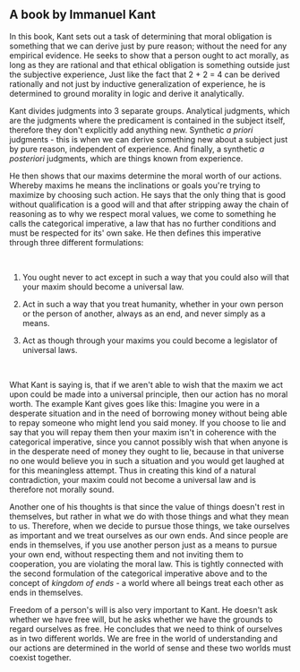 ## A book by Immanuel Kant
In this book, Kant sets out a task of determining that moral obligation is something that we can derive just by pure reason; without the need for any empirical evidence.  He seeks to show that a person ought to act morally, as long as they are rational and that ethical obligation is something outside just the subjective experience, Just like the fact that 2 + 2 = 4 can be derived rationally and not just by inductive generalization of experience, he is determined to ground morality in logic and derive it analytically.

Kant divides judgments into 3 separate groups. Analytical judgments, which are the judgments where the predicament is contained in the subject itself, therefore they don't explicitly add anything new. Synthetic _a priori_ judgments - this is when we can derive something new about a subject just by pure reason, independent of experience. And finally, a synthetic _a posteriori_ judgments, which are things known from experience.

He then shows that our maxims determine the moral worth of our actions. Whereby maxims he means the inclinations or goals you're trying to maximize by choosing such action. He says that the only thing that is good without qualification is a good will and that after stripping away the chain of reasoning as to why we respect moral values, we come to something he calls the categorical imperative, a law that has no further conditions and must be respected for its' own sake. He then defines this imperative through three different formulations: 
<p>&nbsp;</p>

1) You ought never to act except in such a way that you could also will that your maxim should become a universal law.

2) Act in such a way that you treat humanity, whether in your own person or the person of another, always as an end, and never simply as a means.

3) Act as though through your maxims you could become a legislator of universal laws.
<p>&nbsp;</p>
What Kant is saying is, that if we aren't able to wish that the maxim we act upon could be made into a universal principle, then our action has no moral worth. The example Kant gives goes like this: Imagine you were in a desperate situation and in the need of borrowing money without being able to repay someone who might lend you said money. If you choose to lie and say that you will repay them then your maxim isn't in coherence with the categorical imperative, since you cannot possibly wish that when anyone is in the desperate need of money they ought to lie, because in that universe no one would believe you in such a situation and you would get laughed at for this meaningless attempt. Thus in creating this kind of a natural contradiction, your maxim could not become a universal law and is therefore not morally sound. 

Another one of his thoughts is that since the value of things doesn't rest in themselves, but rather in what we do with those things and what they mean to us. Therefore, when we decide to pursue those things, we take ourselves as important and we treat ourselves as our own ends. And since people are ends in themselves, if you use another person just as a means to pursue your own end, without respecting them and not inviting them to cooperation, you are violating the moral law. This is tightly connected with the second formulation of the categorical imperative above and to the concept of _kingdom of ends_ - a world where all beings treat each other as ends in themselves.

Freedom of a person's will is also very important to Kant. He doesn't ask whether we have free will, but he asks whether we have the grounds to regard ourselves as free. He concludes that we need to think of ourselves as in two different worlds. We are free in the world of understanding and our actions are determined in the world of sense and these two worlds must coexist together.